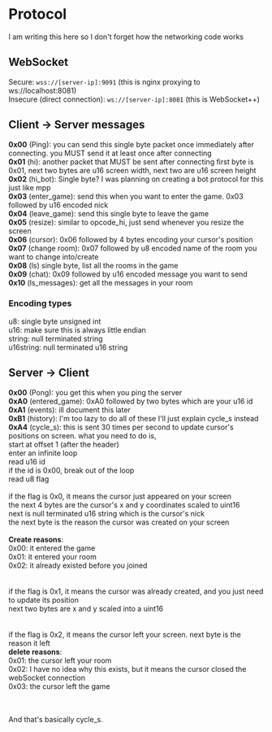# Protocol
I am writing this here so I don't forget how the networking code works
## WebSocket
Secure: `wss://[server-ip]:9091` (this is nginx proxying to ws://localhost:8081)<br>
Insecure (direct connection): `ws://[server-ip]:8081` (this is WebSocket++)
## Client -> Server messages
**0x00** (Ping): you can send this single byte packet once immediately after connecting. you MUST send it at least once after connecting
<br>
**0x01** (hi): another packet that MUST be sent after connecting first byte is 0x01, next two bytes are u16 screen width, next two are u16 screen height
<br>
**0x02** (hi_bot): Single byte? I was planning on creating a bot protocol for this just like mpp
<br>
**0x03** (enter_game): send this when you want to enter the game. 0x03 followed by u16 encoded nick
<br>
**0x04** (leave_game): send this single byte to leave the game
<br>
**0x05** (resize): similar to opcode_hi, just send whenever you resize the screen
<br>
**0x06** (cursor): 0x06 followed by 4 bytes encoding your cursor's position
<br>
**0x07** (change room): 0x07 followed by u8 encoded name of the room you want to change into/create
<br>
**0x08** (ls) single byte, list all the rooms in the game
<br>
**0x09** (chat): 0x09 followed by u16 encoded message you want to send
<br>
**0x10** (ls_messages): get all the messages in your room

### Encoding types
u8: single byte unsigned int
<br>
u16: make sure this is always little endian
<br>
string: null terminated string
<br>
u16string: null terminated u16 string

## Server -> Client
**0x00** (Pong): you get this when you ping the server
<br>
**0xA0** (entered_game): 0xA0 followed by two bytes which are your u16 id
<br>
**0xA1** (events): ill document this later
<br>
**0xB1** (history): I'm too lazy to do all of these I'll just explain cycle_s instead
<br>
**0xA4** (cycle_s): this is sent 30 times per second to update cursor's positions on screen. what you need to do is,<br>
start at offset 1 (after the header)<br>
enter an infinite loop<br>
read u16 id<br>
if the id is 0x00, break out of the loop<br>
read u8 flag<br>
<br>
if the flag is 0x0, it means the cursor just appeared on your screen<br>
the next 4 bytes are the cursor's x and y coordinates scaled to uint16<br>
next is null terminated u16 string which is the cursor's nick<br>
the next byte is the reason the cursor was created on your screen<br>
<br>
**Create reasons**:<br>
0x00: it entered the game<br>
0x01: it entered your room<br>
0x02: it already existed before you joined<br>
<br>
<br>
if the flag is 0x1, it means the cursor was already created, and you just need to update its position<br>
next two bytes are x and y scaled into a uint16<br>
<br>
<br>
if the flag is 0x2, it means the cursor left your screen. next byte is the reason it left
<br>
**delete reasons**:<br>
0x01: the cursor left your room<br>
0x02: I have no idea why this exists, but it means the cursor closed the webSocket connection<br>
0x03: the cursor left the game<br>
<br>
<br>

And that's basically cycle_s.
<br>

